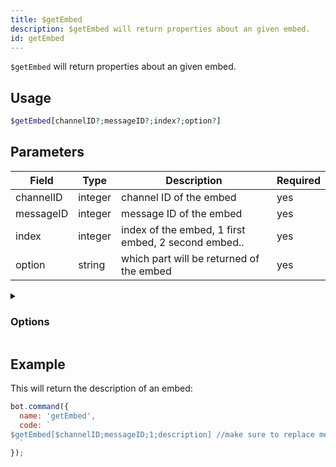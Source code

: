 ```yaml
---
title: $getEmbed 
description: $getEmbed will return properties about an given embed.
id: getEmbed
---
```


`$getEmbed` will return properties about an given embed.

## Usage

```php
$getEmbed[channelID?;messageID?;index?;option?]
```

## Parameters 


| Field     | Type    | Description                                         | Required |
| --------- | ------- | --------------------------------------------------- | -------- |
| channelID | integer | channel ID of the embed                             | yes      |
| messageID | integer | message ID of the embed                             | yes      |
| index     | integer | index of the embed, 1 first embed, 2 second embed.. | yes      |
| option    | string  | which part will be returned of the embed            | yes      |

<details>
  <summary><h3> Options </h3></summary>

| Type        | Description                     |
| ----------- | ------------------------------- |
| title       | title of the embed              |
| description | description of the embed        |
| url         | the url in the title            |
| color       | color of the embed              |
| timestamp   | timestamp located in the footer |
| fields      | field title                     |
| fvalue      | field description               |
| thumbnail   | thumbnail (image top right)     |
| image       | large image at the bottom       |
| video       | video/gif                       |
| author      | author, above title field       |
| footer      | footer                          |
| files       | attached files                  |
| createdAt   | creation date of the embed      |
| hexColor    | hex color of the embed          |
| length      | length of the embed             |

</details>


## Example

This will return the description of an embed:

```javascript
bot.command({
  name: 'getEmbed',
  code: `
$getEmbed[$channelID;messageID;1;description] //make sure to replace messageID with the actual message ID 
  `
});
```